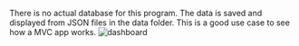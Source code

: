 There is no actual database for this program. The data is saved and displayed from JSON files in the data folder.
This is a good use case to see how a MVC app works.
![dashboard](https://github.com/user-attachments/assets/d3cc76ba-fea6-45cb-82bc-9e947a72923b)
